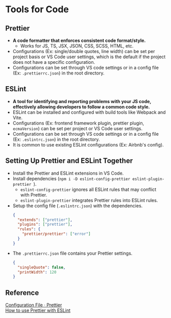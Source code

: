 # Tools for Code

## Prettier
- **A code formatter that enforces consistent code format/style.**
  - Works for JS, TS, JSX, JSON, CSS, SCSS, HTML, etc.
- Configurations (Ex: single/double quotes, line width) can be set per project basis or VS Code user settings, which is the default if the project does not have a specific configuration.
- Configurations can be set through VS code settings or in a config file (Ex: `.prettierrc.json`) in the root directory.

## ESLint
- **A tool for identifying and reporting problems with your JS code, effectively allowing developers to follow a common code style.**
- ESLint can be installed and configured with build tools like Webpack and Vite.
- Configurations (Ex: frontend framework plugin, prettier plugin, `ecmaVersion`) can be set per project or VS Code user settings. 
- Configurations can be set through VS code settings or in a config file (Ex: `.eslintrc.json`) in the root directory.
- It is common to use existing ESLint configurations (Ex: Airbnb's config).

## Setting Up Prettier and ESLint Together
- Install the Prettier and ESLint extensions in VS Code.
- Install dependencies (`npm i -D eslint-config-prettier eslint-plugin-prettier
`).
  - `eslint-config-prettier` ignores all ESLint rules that may conflict with Prettier.
  - `eslint-plugin-prettier` integrates Prettier rules into ESLint rules.
- Setup the config file (`.eslintrc.json`) with the dependencies.
  ```json
  {
    "extends": ["prettier"],
    "plugins": ["prettier"],
    "rules": {
      "prettier/prettier": ["error"]
    }
  }
  ```
- The `.prettierrc.json` file contains your Prettier settings.
  ```json
  {
    "singleQuote": false,
    "printWidth": 120
  }
  ```

## Reference
[Configuration File · Prettier](https://prettier.io/docs/en/configuration.html)  
[How to use Prettier with ESLint](https://www.robinwieruch.de/prettier-eslint/)  
